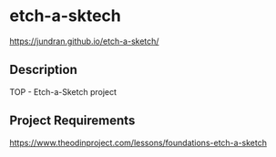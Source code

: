 # etch-a-sktech
https://jundran.github.io/etch-a-sketch/

## Description
TOP - Etch-a-Sketch project

## Project Requirements
https://www.theodinproject.com/lessons/foundations-etch-a-sketch
